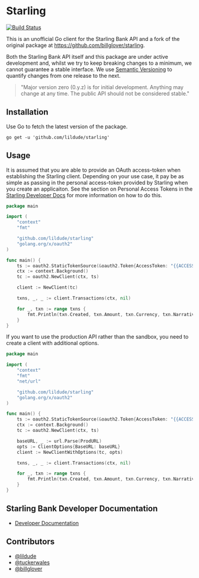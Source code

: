 # Starling

[![Build Status](https://travis-ci.com/billglover/starling.svg?branch=master)](https://travis-ci.com/billglover/starling)

This is an unofficial Go client for the Starling Bank API and a fork of the original package at <https://github.com/billglover/starling>.

Both the Starling Bank API itself and this package are under active development and, whilst we try to keep breaking changes to a minimum, we cannot guarantee a stable interface. We use [Semantic Versioning](https://semver.org) to quantify changes from one release to the next.

> "Major version zero (0.y.z) is for initial development. Anything may change at any time. The public API should not be considered stable."

## Installation

Use Go to fetch the latest version of the package.

```shell
go get -u 'github.com/lildude/starling'
```

## Usage

It is assumed that you are able to provide an OAuth access-token when establishing the Starling client. Depending on your use case, it pay be as simple as passing in the personal access-token provided by Starling when you create an applicaiton. See the section on Personal Access Tokens in the [Starling Developer Docs](https://developer.starlingbank.com/docs) for more information on how to do this.

```go
package main

import (
    "context"
    "fmt"

    "github.com/lildude/starling"
    "golang.org/x/oauth2"
)

func main() {
	ts := oauth2.StaticTokenSource(&oauth2.Token{AccessToken: "{{ACCESS_TOKEN}}"})
	ctx := context.Background()
	tc := oauth2.NewClient(ctx, ts)

	client := NewClient(tc)

	txns, _, _ := client.Transactions(ctx, nil)

	for _, txn := range txns {
		fmt.Println(txn.Created, txn.Amount, txn.Currency, txn.Narrative)
	}
}
```

If you want to use the production API rather than the sandbox, you need to create a client with additional options.

```go
package main

import (
    "context"
    "fmt"
    "net/url"

    "github.com/lildude/starling"
    "golang.org/x/oauth2"
)

func main() {
	ts := oauth2.StaticTokenSource(&oauth2.Token{AccessToken: "{{ACCESS_TOKEN}}"})
	ctx := context.Background()
	tc := oauth2.NewClient(ctx, ts)

	baseURL, _ := url.Parse(ProdURL)
	opts := ClientOptions{BaseURL: baseURL}
	client := NewClientWithOptions(tc, opts)

	txns, _, _ := client.Transactions(ctx, nil)

	for _, txn := range txns {
		fmt.Println(txn.Created, txn.Amount, txn.Currency, txn.Narrative)
	}
}
```

## Starling Bank Developer Documentation

* [Developer Documentation](https://developer.starlingbank.com/)

## Contributors

* [@lildude](https://github.com/lildude/starling/commits?author=lildude)
* [@tuckerwales](https://github.com/lildude/starling/commits?author=tuckerwales)
* [@billglover](https://github.com/lildude/starling/commits?author=billglover)
